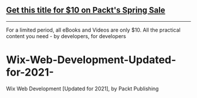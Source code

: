 ## [Get this title for $10 on Packt's Spring Sale](https://www.packt.com/V17250?utm_source=github&utm_medium=packt-github-repo&utm_campaign=spring_10_dollar_2022)
-----
For a limited period, all eBooks and Videos are only $10. All the practical content you need \- by developers, for developers

# Wix-Web-Development-Updated-for-2021-
Wix Web Development [Updated for 2021], by Packt Publishing
